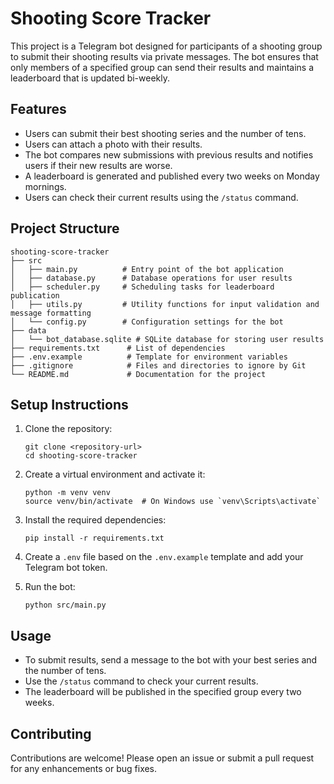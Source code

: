 # Shooting Score Tracker

This project is a Telegram bot designed for participants of a shooting group to submit their shooting results via private messages. The bot ensures that only members of a specified group can send their results and maintains a leaderboard that is updated bi-weekly.

## Features

- Users can submit their best shooting series and the number of tens.
- Users can attach a photo with their results.
- The bot compares new submissions with previous results and notifies users if their new results are worse.
- A leaderboard is generated and published every two weeks on Monday mornings.
- Users can check their current results using the `/status` command.

## Project Structure

```
shooting-score-tracker
├── src
│   ├── main.py          # Entry point of the bot application
│   ├── database.py      # Database operations for user results
│   ├── scheduler.py     # Scheduling tasks for leaderboard publication
│   ├── utils.py         # Utility functions for input validation and message formatting
│   └── config.py        # Configuration settings for the bot
├── data
│   └── bot_database.sqlite # SQLite database for storing user results
├── requirements.txt      # List of dependencies
├── .env.example          # Template for environment variables
├── .gitignore            # Files and directories to ignore by Git
└── README.md             # Documentation for the project
```

## Setup Instructions

1. Clone the repository:
   ```
   git clone <repository-url>
   cd shooting-score-tracker
   ```

2. Create a virtual environment and activate it:
   ```
   python -m venv venv
   source venv/bin/activate  # On Windows use `venv\Scripts\activate`
   ```

3. Install the required dependencies:
   ```
   pip install -r requirements.txt
   ```

4. Create a `.env` file based on the `.env.example` template and add your Telegram bot token.

5. Run the bot:
   ```
   python src/main.py
   ```

## Usage

- To submit results, send a message to the bot with your best series and the number of tens.
- Use the `/status` command to check your current results.
- The leaderboard will be published in the specified group every two weeks.

## Contributing

Contributions are welcome! Please open an issue or submit a pull request for any enhancements or bug fixes.